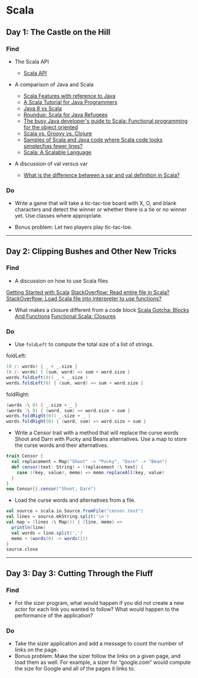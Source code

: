 # Scala

## Day 1: The Castle on the Hill

### Find

* The Scala API
    * [Scala API](http://www.scala-lang.org/node/216)

* A comparison of Java and Scala
    * [Scala Features with reference to Java](http://en.wikipedia.org/wiki/Scala_(programming_language)#Features_.28with_reference_to_Java.29)
    * [A Scala Tutorial for Java Programmers](http://www.scala-lang.org/docu/files/ScalaTutorial.pdf)
    * [Java 8 vs Scala](http://www.infoq.com/articles/java-8-vs-scala)
    * [Roundup: Scala for Java Refugees](http://www.codecommit.com/blog/scala/roundup-scala-for-java-refugees)
    * [The busy Java developer's guide to Scala: Functional programming for the object oriented](http://www.ibm.com/developerworks/java/library/j-scala01228/index.html)
    * [Scala vs. Groovy vs. Clojure](http://stackoverflow.com/questions/1314732/scala-vs-groovy-vs-clojure)
    * [Samples of Scala and Java code where Scala code looks simpler/has fewer lines?](http://stackoverflow.com/questions/2952732/samples-of-scala-and-java-code-where-scala-code-looks-simpler-has-fewer-lines)
    * [Scala: A Scalable Language](http://www.artima.com/scalazine/articles/scalable-language.html)

* A discussion of val versus var
    * [What is the difference between a var and val definition in Scala?](http://stackoverflow.com/questions/1791408/what-is-the-difference-between-a-var-and-val-definition-in-scala)

### Do

* Write a game that will take a tic-tac-toe board with X, O, and blank characters and detect the winner or whether there is a tie or no winner yet. Use classes where appropriate.

* Bonus problem: Let two players play tic-tac-toe.

---

## Day 2: Clipping Bushes and Other New Tricks

### Find

* A discussion on how to use Scala files

[Getting Started with Scala](http://www.scala-lang.org/node/166)
[StackOverflow: Read entire file in Scala?](http://stackoverflow.com/questions/1284423/read-entire-file-in-scala)
[StackOverflow: Load Scala file into interpreter to use functions?](http://stackoverflow.com/questions/7383436/load-scala-file-into-interpreter-to-use-functions)

* What makes a closure different from a code block
[Scala Gotcha: Blocks And Functions](http://downgra.de/2010/08/05/scala_gotcha_blocks_and_functions/)
[Functional Scala: Closures](http://gleichmann.wordpress.com/2010/11/15/functional-scala-closures/)

### Do

* Use `foldLeft` to compute the total size of a list of strings.

foldLeft:

```scala
(0 /: words) { _ + _.size }
(0 /: words) { (sum, word) => sum + word.size }
words.foldLeft(0)( _ + _.size )
words.foldLeft(0) { (sum, word) => sum + word.size }
```

foldRight:
```scala
(words :\ 0) { _.size + _ }
(words :\ 0) { (word, sum) => word.size + sum }
words.foldRight(0)( _.size + _ )
words.foldRight(0) { (word, sum) => word.size + sum }
```

* Write a Censor trait with a method that will replace the curse words Shoot and Darn with Pucky and Beans alternatives. Use a map to store the curse words and their alternatives.

```scala
trait Censor {
  val replacement = Map("Shoot" -> "Pucky", "Darn" -> "Bean")
  def censor(text: String) = (replacement :\ text) {
    case ((key, value), memo) => memo.replaceAll(key, value)
  }
}
new Censor{}.censor("Shoot, Darn")
```

* Load the curse words and alternatives from a file.

```scala
val source = scala.io.Source.fromFile("censor.text")
val lines = source.mkString.split('\n')
val map = (lines :\ Map()) { (line, memo) =>
  println(line)
  val words = line.split(',')
  memo + (words(0) -> words(1))
}
source.close
```

---

## Day 3: Day 3: Cutting Through the Fluff

### Find

* For the sizer program, what would happen if you did not create a new actor for each link you wanted to follow? What would happen to the performance of the application?

### Do

* Take the sizer application and add a message to count the number of links on the page.
* Bonus problem: Make the sizer follow the links on a given page, and load them as well. For example, a sizer for “google.com” would compute the size for Google and all of the pages it links to.